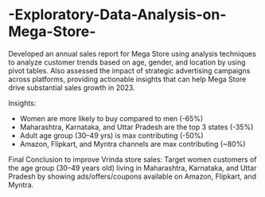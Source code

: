# -Exploratory-Data-Analysis-on-Mega-Store-
Developed an annual sales report for Mega Store using analysis techniques to analyze customer trends based on age, gender, and location by using pivot tables. Also assessed the impact of strategic advertising campaigns across platforms, providing actionable insights that can help Mega Store drive substantial sales growth in 2023.

Insights:

* Women are more likely to buy compared to men (-65%)
* Maharashtra, Karnataka, and Uttar Pradesh are the top 3 states (-35%)
* Adult age group (30–49 yrs) is max contributing (-50%)
* Amazon, Flipkart, and Myntra channels are max contributing (~80%)

Final Conclusion to improve Vrinda store sales: Target women customers of the age group (30–49 years old) living in Maharashtra, Karnataka, and Uttar Pradesh by showing ads/offers/coupons available on Amazon, Flipkart, and Myntra.
